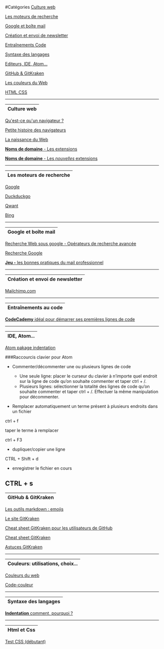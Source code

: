 
#Catégories
[Culture web](#culture_web)

[Les moteurs de recherche](#moteurs)

[Google et boîte mail](#google)

[Création et envoi de newsletter](#n_l)

[Entraînements Code](#coding)

[Syntaxe des langages](#syntaxe)

[Editeurs, IDE, Atom...](#atom)

[GitHub & GitKraken](#git)

[Les couleurs du Web](#couleurs)

[HTML CSS](#htmlcss)

   
---
<a name="culture_web">

| **Culture web** |
| --- |   
[Qu'est-ce qu'un navigateur ?](http://www.whatbrowser.org/intl/fr/)

[Petite histoire des navigateurs](https://www.astuces-aide-informatique.info/268/navigateur-internet)

[La naissance du Web](https://home.cern/fr/topics/birth-web)

[ **Noms de domaine** - Les extensions ](https://www.nom-domaine.fr/extensions-toutes.html)

[ **Noms de domaine** - Les *nouvelles* extensions ](https://www.prodomaines.com/newgtlds-icann-nouvelles-extensions-internet)

---
<a name="moteurs">

| **Les moteurs de recherche** |
| --- |   

[Google](http://google.fr)

[Duckduckgo](https://duckduckgo.com/)

[Qwant](https://www.qwant.com/?l=fr)

[Bing](https://www.bing.com/)

---
<a name="google">

| **Google et boîte mail** |
| --- |
[Recherche Web sous google - Opérateurs de recherche avancée](http://www.ebsi.umontreal.ca/jetrouve/biblio/booleens.htm)

[Recherche Google](https://support.google.com/websearch/answer/2466433?hl=fr )

[**Jeu -** les bonnes pratiques du mail professionnel](http://www.blogdumoderateur.com/bonnes-pratiques-email-ibellule/)

---
<a name="n_l">

| **Création et envoi de newsletter** |
| --- |
[Mailchimp.com]( https://mailchimp.com/ )

---
<a name="coding">

| **Entraînements au code** |
| --- |

[ **CodeCademy** idéal pour démarrer ses premières lignes de code](https://www.codecademy.com)

---
<a name="atom">

| **IDE, Atom...** |
| --- |

[Atom pakage indentation](https://atom.io/packages/indent-guide-improved)

###Raccourcis clavier pour Atom

- Commenter/décommenter une ou plusieurs lignes de code
   - Une seule ligne: placer le curseur du clavier à n’importe quel endroit sur la ligne de code qu’on souhaite commenter et taper ctrl + /.
   - Plusieurs lignes: sélectionner la totalité des lignes de code qu’on souhaite commenter et taper ctrl + /.
Effectuer la même manipulation pour décommenter.

- Remplacer automatiquement un terme présent à plusieurs endroits dans un fichier

ctrl + f

taper le terme à remplacer

ctrl + F3

- dupliquer/copier une ligne

CTRL + Shift + d

- enregistrer le fichier en cours

CTRL + s
---
<a name="git">

| **GitHub & GitKraken** |
| --- |

[Les outils markdown : emojis](http://www.webpagefx.com/tools/emoji-cheat-sheet/)

[Le site GitKraken](https://www.gitkraken.com)

[Cheat sheet GitKraken pour les utilisateurs de GitHub](https://www.gitkraken.com/downloads/gitkraken-for-github-cheat-sheet-v1.6.pdf)

[Cheat sheet GitKraken](https://www.gitkraken.com/downloads/gitkraken-cheat-sheet-v1.6.pdf)

[Astuces GitKraken](https://blog.axosoft.com/2016/06/28/gitkraken-tips/)

---
<a name="couleurs">

| **Couleurs**: utilisations, choix... |
| --- |

[Couleurs du web](https://fr.wikipedia.org/wiki/Couleur_du_Web)

[Code-couleur](http://www.code-couleur.com/)

---
<a name="syntaxe">

| **Syntaxe des langages** |
| --- |

[ **Indentation** comment, pourquoi ?](https://fr.wikipedia.org/wiki/Style_d%27indentation)

---
<a name="htmlcss">

| **Html et Css** |
| --- |

[Test CSS (débutant)](https://www.alsacreations.com/quiz/lire/5-CSSd-butant)
